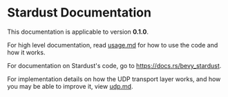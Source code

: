 # Stardust Documentation
This documentation is applicable to version **0.1.0**.

For high level documentation, read [usage.md](./usage.md) for how to use the code and how it works.

For documentation on Stardust's code, go to https://docs.rs/bevy_stardust.

For implementation details on how the UDP transport layer works, and how you may be able to improve it, view [udp.md](./udp.md).